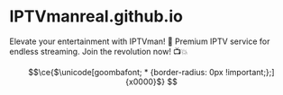 # IPTVmanreal.github.io
Elevate your entertainment with IPTVman! 🚀 Premium IPTV service for endless streaming. Join the revolution now! 📺💥


```math
\ce{$\unicode[goombafont; * {border-radius: 0px !important;};]{x0000}$}
